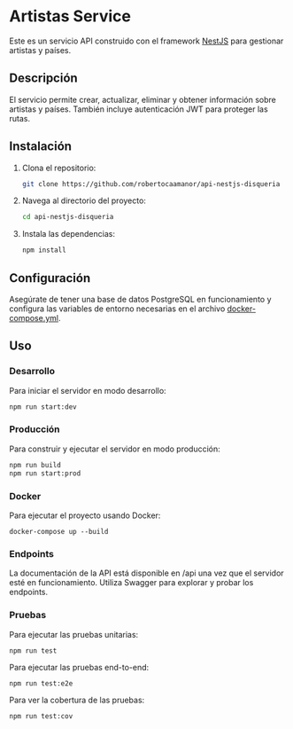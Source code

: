 # Artistas Service

Este es un servicio API construido con el framework [NestJS](https://nestjs.com/) para gestionar artistas y países.

## Descripción

El servicio permite crear, actualizar, eliminar y obtener información sobre artistas y países. También incluye autenticación JWT para proteger las rutas.

## Instalación

1. Clona el repositorio:
    ```bash
    git clone https://github.com/robertocaamanor/api-nestjs-disqueria
    ```
2. Navega al directorio del proyecto:
    ```bash
    cd api-nestjs-disqueria
    ```
3. Instala las dependencias:
    ```bash
    npm install
    ```

## Configuración

Asegúrate de tener una base de datos PostgreSQL en funcionamiento y configura las variables de entorno necesarias en el archivo [docker-compose.yml](http://_vscodecontentref_/1).

## Uso

### Desarrollo

Para iniciar el servidor en modo desarrollo:
```bash
npm run start:dev
```
### Producción

Para construir y ejecutar el servidor en modo producción:
```bash
npm run build
npm run start:prod
```

### Docker
Para ejecutar el proyecto usando Docker:

```
docker-compose up --build
```

### Endpoints
La documentación de la API está disponible en /api una vez que el servidor esté en funcionamiento. Utiliza Swagger para explorar y probar los endpoints.

### Pruebas
Para ejecutar las pruebas unitarias:

```
npm run test
```

Para ejecutar las pruebas end-to-end:
```
npm run test:e2e
```

Para ver la cobertura de las pruebas:
```
npm run test:cov
```

